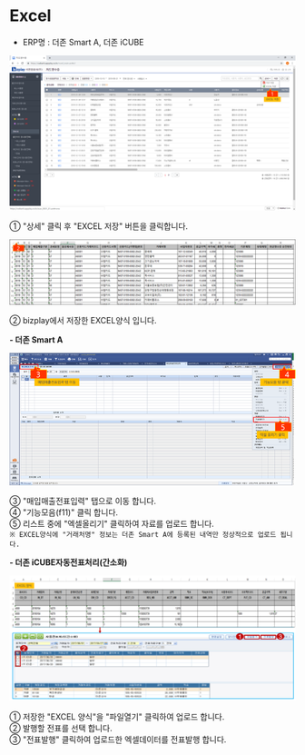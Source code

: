 # Excel

 - ERP명 : 더존 Smart A, 더존 iCUBE

![\[&#xADF8;&#xB9BC;1\] EXCEL &#xC800;&#xC7A5;](../../.gitbook/assets/image%20%28195%29.png)

  ① "상세" 클릭 후 "EXCEL 저장" 버튼을 클릭합니다.

![\[&#xADF8;&#xB9BC;2\] EXCEL &#xC591;&#xC2DD;](../../.gitbook/assets/image%20%28120%29.png)

  ② bizplay에서 저장한 EXCEL양식 입니다.

 **- 더존 Smart A**

![\[&#xADF8;&#xB9BC;3\] &#xB354;&#xC874; Smart A](../../.gitbook/assets/image%20%2866%29.png)

   ③ "매입매출전표입력" 탭으로 이동 합니다.  
   ④ "기능모음\(f11\)" 클릭 합니다.  
   ⑤ 리스트 중에 "엑셀올리기" 클릭하여 자료를 업로드 합니다.   
    `※ EXCEL양식에 "거래처명" 정보는 더존 Smart A에 등록된 내역만 정상적으로 업로드 됩니다.`

  
**- 더존 iCUBE자동전표처리\(간소화\)**  

![\[&#xADF8;&#xB9BC;4\] &#xB354;&#xC874; iCUBE](../../.gitbook/assets/image%20%28245%29.png)

   ① 저장한 "EXCEL 양식"을 "파일열기" 클릭하여 업로드 합니다.  
   ② 발행할 전표를 선택 합니다.  
   ③ "전표발행" 클릭하여 업로드한 엑셀데이터를 전표발행 합니다. 

